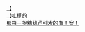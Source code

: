 [【](http://tieba.baidu.com/p/3587189931?see_lz=1&pn=)   
[【吐槽的](http://tieba.baidu.com/p/3587297459?see_lz=1&pn=)   
[那由一根糖葫芦引发的血！案！](http://tieba.baidu.com/p/3587509163?see_lz=1&pn=)   
